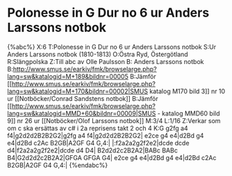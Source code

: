 # Polonesse in G Dur no 6  ur Anders Larssons notbok

{%abc%}
X:6
T:Polonesse in G Dur no 6  ur Anders Larssons notbok
S:Ur Anders Larssons notbok (1810-1813)
O:Östra Ryd, Östergötland
R:Slängpolska
Z:Till abc av Olle Paulsson
B: Anders Larssons notbok
B:http://www.smus.se/earkiv/fmk/browselarge.php?lang=sw&katalogid=M+189&bildnr=00005
B:Jämför [[http://www.smus.se/earkiv/fmk/browselarge.php?lang=sw&katalogid=M+170&bildnr=00002|SMUS katalog M170 bild 3]] nr 10 ur [[Notböcker/Conrad Sandstens notbok]]
B:Jämför [[http://www.smus.se/earkiv/fmk/browselarge.php?lang=sw&katalogid=MMD+60&bildnr=00009|SMUS - katalog MMD60 bild 9]] nr 26 ur [[Notböcker/Olof Larssons notbok]]
M:3/4
L:1/16
Z:Verkar som om c ska ersättas av c# i 2a reprisens takt 2 och 4
K:G
g2fg a4 f4|g2d2d2B2B2G2|g2fg a4 f4|g2d2d2B2B2G2|
e2ce g4 e4|d2Bd g4 e4|d2Bd c2Ac B2GB|A2GF G4 G,4:|
|:f2a2a2g2f2e2|dcde dcde d4|f2a2a2g2f2e2|dcde d4 D4|
B2d2d2c2B2A2|BABc BABc B4|G2d2d2c2B2A2|GFGA GFGA G4|
e2ce g4 e4|d2Bd g4 e4|d2Bd c2Ac B2GB|A2GF G4 G,4:|
{%endabc%}
